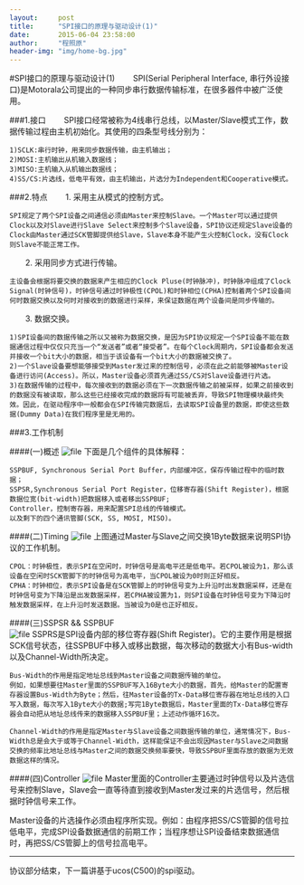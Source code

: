 ```yaml
---
layout:     post
title:      "SPI接口的原理与驱动设计(1)"
date:       2015-06-04 23:58:00
author:     "程照原"
header-img: "img/home-bg.jpg"
---
```

#SPI接口的原理与驱动设计(1)
　　SPI(Serial Peripheral Interface, 串行外设接口)是Motorala公司提出的一种同步串行数据传输标准，在很多器件中被广泛使用。

###1.接口
　　SPI接口经常被称为4线串行总线，以Master/Slave模式工作，数据传输过程由主机初始化。其使用的四条型号线分别为：
    
    1)SCLK:串行时钟，用来同步数据传输，由主机输出；
    2)MOSI:主机输出从机输入数据线；
    3)MISO:主机输入从机输出数据线；
    4)SS/CS:片选线，低电平有效，由主机输出，片选分为Independent和Cooperative模式。

###2.特点
　　1. 采用主从模式的控制方式。

    SPI规定了两个SPI设备之间通信必须由Master来控制Slave。一个Master可以通过提供Clock以及对Slave进行Slave Select来控制多个Slave设备，SPI协议还规定Slave设备的Clock由Master通过SCK管脚提供给Slave，Slave本身不能产生火控制Clock，没有Clock则Slave不能正常工作。

　　2. 采用同步方式进行传输。

    主设备会根据将要交换的数据来产生相应的Clock Pluse(时钟脉冲)，时钟脉冲组成了Clock Signal(时钟信号)，时钟信号通过时钟极性(CPOL)和时钟相位(CPHA)控制着两个SPI设备间何时数据交换以及何时对接收到的数据进行采样，来保证数据在两个设备间是同步传输的。

　　3. 数据交换。

    1)SPI设备间的数据传输之所以又被称为数据交换，是因为SPI协议规定一个SPI设备不能在数据通信过程中仅仅只充当一个“发送者”或者“接受者”。在每个Clock周期内，SPI设备都会发送并接收一个bit大小的数据，相当于该设备有一个bit大小的数据被交换了。
    2)一个Slave设备要想能够接受到Master发过来的控制信号，必须在此之前能够被Master设备进行访问(Access)。所以，Master设备必须首先通过SS/CS对Slave设备进行片选。
    3)在数据传输的过程中，每次接收到的数据必须在下一次数据传输之前被采样，如果之前接收到的数据没有被读取，那么这些已经接收完成的数据将有可能被丢弃，导致SPI物理模块最终失效。因此，在驱动程序中一般都会在SPI传输完数据后，去读取SPI设备里的数据，即使这些数据(Dummy Data)在我们程序里是无用的。

###3.工作机制

####(一)概述
![file](/blog/img/spi_arch.jpg)
下面是几个组件的具体解释：

    SSPBUF, Synchronous Serial Port Buffer，内部缓冲区，保存传输过程中的临时数据；
    SSPSR,Synchronous Serial Port Register，位移寄存器(Shift Register)，根据数据位宽(bit-width)把数据移入或者移出SSPBUF;
    Controller，控制寄存器，用来配置SPI总线的传输模式。
    以及剩下的四个通讯管脚(SCK, SS, MOSI, MISO)。

####(二)Timing
![file](/blog/img/spi_timing.jpg)
上图通过Master与Slave之间交换1Byte数据来说明SPI协议的工作机制。

    CPOL：时钟极性，表示SPI在空闲时，时钟信号是高电平还是低电平。若CPOL被设为1，那么该设备在空闲时SCK管脚下的时钟信号为高电平，当CPOL被设为0时则正好相反。
    CPHA：时钟相位，表示SPI设备是在SCK管脚上的时钟信号变为上升沿时出发数据采样，还是在时钟信号变为下降沿是出发数据采样，若CPHA被设置为1，则SPI设备在时钟信号变为下降沿时触发数据采样，在上升沿时发送数据。当被设为0是也正好相反。

####(三)SSPSR && SSPBUF	
![file](/blog/img/spi_SSPSR.jpg)
SSPRS是SPI设备内部的移位寄存器(Shift Register)。它的主要作用是根据SCK信号状态，往SSPBUF中移入或移出数据，每次移动的数据大小有Bus-width以及Channel-Width所决定。

    Bus-Width的作用是指定地址总线到Master设备之间数据传输的单位。
    例如，如果想要往Master里面的SSPBUF写入16Byte大小的数据，首先，给Master的配置寄存器设置Bus-Width为Byte；然后，往Master设备的Tx-Data移位寄存器在地址总线的入口写入数据，每次写入1Byte大小的数据;写完1Byte数据后，Master里面的Tx-Data移位寄存器会自动把从地址总线传来的数据移入SSPBUF里；上述动作循环16次。

    Channel-Width的作用是指定Master与Slave设备之间数据传输的单位，通常情况下，Bus-Width总是会大于或等于Channel-Width，这样能保证不会出现因Master与Slave之间数据交换的频率比地址总线与Master之间的数据交换频率要快，导致SSPBUF里面存放的数据为无效数据这样的情况。

####(四)Controller
![file](/blog/img/spi_controller.jpg)
Master里面的Controller主要通过时钟信号以及片选信号来控制Slave，Slave会一直等待直到接收到Master发过来的片选信号，然后根据时钟信号来工作。

Master设备的片选操作必须由程序所实现。例如：由程序把SS/CS管脚的信号拉低电平，完成SPI设备数据通信的前期工作；当程序想让SPI设备结束数据通信时，再把SS/CS管脚上的信号拉高电平。

-------------------------------------------------------------------------------
协议部分结束，下一篇讲基于ucos(C500)的spi驱动。
